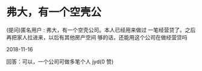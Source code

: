 # 弗大，有一个空壳公

(提问)匿名用户 : 弗大，有一个空壳公司。本人已经用来做过 一笔经营贷了。之后再把家人拉进来，以后有其他房产空间 够的话，还能用这个公司在做经营贷吗

2018-11-16

回答：可以，一个公司可做多笔个人 jyd(0 赞)